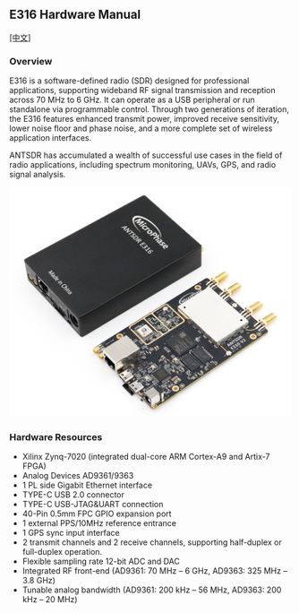 ## E316 Hardware Manual
[[中文]](../../../cn/device_and_usage_manual/ANTSDR_E_Series_Module/ANTSDR_E316_Reference_Manual/AntsdrE316_Reference_Manual_cn.html)

### Overview

E316 is a software-defined radio (SDR) designed for professional applications, supporting wideband RF signal transmission and reception across 70 MHz to 6 GHz. It can operate as a USB peripheral or run standalone via programmable control. Through two generations of iteration, the E316 features enhanced transmit power, improved receive sensitivity, lower noise floor and phase noise, and a more complete set of wireless application interfaces.

ANTSDR has accumulated a wealth of successful use cases in the field of radio applications, including spectrum monitoring, UAVs, GPS, and radio signal analysis.

![](./AntsdrE316_Reference_Manual.assets/E316.jpg)

### Hardware Resources

- Xilinx Zynq-7020 (integrated dual-core ARM Cortex-A9 and Artix-7 FPGA)
- Analog Devices AD9361/9363 
- 1 PL side Gigabit Ethernet interface
- TYPE-C USB 2.0 connector 
- TYPE-C USB-JTAG&UART connection
- 40-Pin 0.5mm FPC GPIO expansion port
- 1 external PPS/10MHz reference entrance
- 1 GPS sync input interface
- 2 transmit channels and 2 receive channels, supporting half-duplex or full-duplex operation.
- Flexible sampling rate 12-bit ADC and DAC
- Integrated RF front-end (AD9361: 70 MHz – 6 GHz, AD9363: 325 MHz – 3.8 GHz)
- Tunable analog bandwidth (AD9361: 200 kHz – 56 MHz, AD9363: 200 kHz – 20 MHz)
